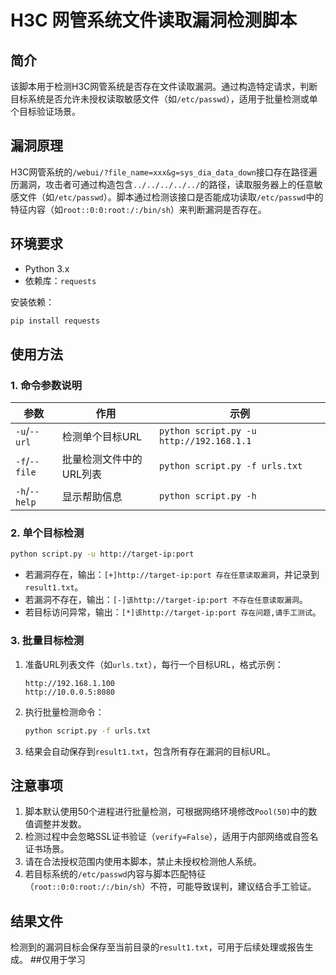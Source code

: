 # H3C 网管系统文件读取漏洞检测脚本

## 简介
该脚本用于检测H3C网管系统是否存在文件读取漏洞。通过构造特定请求，判断目标系统是否允许未授权读取敏感文件（如`/etc/passwd`），适用于批量检测或单个目标验证场景。


## 漏洞原理
H3C网管系统的`/webui/?file_name=xxx&g=sys_dia_data_down`接口存在路径遍历漏洞，攻击者可通过构造包含`../../../../../`的路径，读取服务器上的任意敏感文件（如`/etc/passwd`）。脚本通过检测该接口是否能成功读取`/etc/passwd`中的特征内容（如`root::0:0:root:/:/bin/sh`）来判断漏洞是否存在。


## 环境要求
- Python 3.x
- 依赖库：`requests`

安装依赖：
```bash
pip install requests
```


## 使用方法

### 1. 命令参数说明
| 参数 | 作用 | 示例 |
|------|------|------|
| `-u`/`--url` | 检测单个目标URL | `python script.py -u http://192.168.1.1` |
| `-f`/`--file` | 批量检测文件中的URL列表 | `python script.py -f urls.txt` |
| `-h`/`--help` | 显示帮助信息 | `python script.py -h` |


### 2. 单个目标检测
```bash
python script.py -u http://target-ip:port
```
- 若漏洞存在，输出：`[+]http://target-ip:port 存在任意读取漏洞`，并记录到`result1.txt`。
- 若漏洞不存在，输出：`[-]该http://target-ip:port 不存在任意读取漏洞`。
- 若目标访问异常，输出：`[*]该http://target-ip:port 存在问题,请手工测试`。


### 3. 批量目标检测
1. 准备URL列表文件（如`urls.txt`），每行一个目标URL，格式示例：
   ```
   http://192.168.1.100
   http://10.0.0.5:8080
   ```
2. 执行批量检测命令：
   ```bash
   python script.py -f urls.txt
   ```
3. 结果会自动保存到`result1.txt`，包含所有存在漏洞的目标URL。


## 注意事项
1. 脚本默认使用50个进程进行批量检测，可根据网络环境修改`Pool(50)`中的数值调整并发数。
2. 检测过程中会忽略SSL证书验证（`verify=False`），适用于内部网络或自签名证书场景。
3. 请在合法授权范围内使用本脚本，禁止未授权检测他人系统。
4. 若目标系统的`/etc/passwd`内容与脚本匹配特征（`root::0:0:root:/:/bin/sh`）不符，可能导致误判，建议结合手工验证。


## 结果文件
检测到的漏洞目标会保存至当前目录的`result1.txt`，可用于后续处理或报告生成。
##仅用于学习

